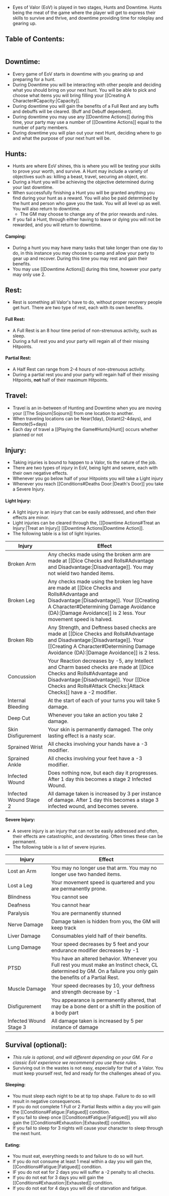 - Eyes of Valor (EoV) is played in two stages, Hunts and Downtime. Hunts being the meat of the game where the player will get to express their skills to survive and thrive, and downtime providing time for roleplay and gearing up.
## Table of Contents:
```table-of-contents
```
## Downtime:
- Every game of EoV starts in downtime with you gearing up and preparing for a hunt. 
- During Downtime you will be interacting with other people and deciding what you should bring on your next hunt. You will be able to pick and choose what items you will bring filling your [[Creating A Character#Capacity:|Capacity]]. 
- During downtime you will gain the benefits of a Full Rest and any buffs and debuffs will be cleared. (Buff and Debuff dependent). 
- During downtime you may use any [[Downtime Actions]] during this time, your party may use a number of [[Downtime Actions]] equal to the number of party members. 
- During downtime you will plan out your next Hunt, deciding where to go and what the purpose of your next hunt will be.
## Hunts:
- Hunts are where EoV shines, this is where you will be testing your skills to prove your worth, and survive. A Hunt may include a variety of objectives such as: killing a beast, travel, securing an object, etc. 
- During a Hunt you will be achieving the objective determined during your last downtime.
- When successfully finishing a Hunt you will be granted anything you find during your hunt as a reward. You will also be paid determined by the hunt and person who gave you the task. You will all level up as well. You will also return to downtime. 
	- The GM may choose to change any of the prior rewards and rules.
- If you fail a Hunt, through either having to leave or dying you will not be rewarded, and you will return to downtime. 
#### Camping:
- During a hunt you may have many tasks that take longer than one day to do, in this instance you may choose to camp and allow your party to gear up and recover. During this time you may rest and gain their benefits. 
- You may use [[Downtime Actions]] during this time, however your party may only use 2. 
## Rest:
- Rest is something all Valor's have to do, without proper recovery people get hurt. There are two type of rest, each with its own benefits.
#### Full Rest:
- A Full Rest is an 8 hour time period of non-strenuous activity, such as sleep. 
- During a full rest you and your party will regain all of their missing Hitpoints. 
#### Partial Rest:
- A Half Rest can range from 2-4 hours of non-strenuous activity. 
- During a partial rest you and your party will regain half of their missing Hitpoints, **not** half of their maximum Hitpoints. 
## Travel:
- Travel is an in-between of Hunting and Downtime when you are moving your [[The Sojourn|Sojourn]] from one location to another. 
- When traveling locations can be Near(1day), Distant(2-4days), and Remote(5+days)
- Each day of travel a [[Playing the Game#Hunts|Hunt]] occurs whether planned or not
## Injury:
- Taking injuries is bound to happen to a Valor, tis the nature of the job. 
- There are two types of injury in EoV, being light and severe, each with their own negative effects.
- Whenever you go below half of your Hitpoints you will take a Light injury
- Whenever you reach [[Conditions#Deaths Door:|Death's Door]] you take a Severe Injury.
#### Light Injury:
- A light injury is an injury that can be easily addressed, and often their effects are minor.
- Light injuries can be cleared through the, [[Downtime Actions#Treat an Injury:|Treat an Injury]] [[Downtime Actions|Downtime Action]].
- The following table is a list of light Injuries. 

| Injury                 | Effect                                                                                                                                                                                                                                                  |
| ---------------------- | ------------------------------------------------------------------------------------------------------------------------------------------------------------------------------------------------------------------------------------------------------- |
| Broken Arm             | Any checks made using the broken arm are made at [[Dice Checks and Rolls#Advantage and Disadvantage:\|Disadvantage]]. You may not wield two handed items.                                                                                               |
| Broken Leg             | Any checks made using the broken leg have are made at [[Dice Checks and Rolls#Advantage and Disadvantage:\|Disadvantage]]. Your [[Creating A Character#Determining Damage Avoidance (DA):\|Damage Avoidance]] is 2 less. Your movement speed is halved. |
| Broken Rib             | Any Strength, and Deftness based checks are made at [[Dice Checks and Rolls#Advantage and Disadvantage:\|Disadvantage]]. Your [[Creating A Character#Determining Damage Avoidance (DA):\|Damage Avoidance]] is 2 less.                                  |
| Concussion             | Your Reaction decreases by -5, any Intellect and Charm based checks are made at [[Dice Checks and Rolls#Advantage and Disadvantage:\|Disadvantage]]. Your [[Dice Checks and Rolls#Attack Checks:\|Attack Checks]] have a -2 modifier.                   |
| Internal Bleeding      | At the start of each of your turns you will take 5 damage.                                                                                                                                                                                              |
| Deep Cut               | Whenever you take an action you take 2 damage.                                                                                                                                                                                                          |
| Skin Disfigurement     | Your skin is permanently damaged. The only lasting effect is a nasty scar.                                                                                                                                                                              |
| Sprained Wrist         | All checks involving your hands have a -3 modifier.                                                                                                                                                                                                     |
| Sprained Ankle         | All checks involving your feet have a -3 modifier.                                                                                                                                                                                                      |
| Infected Wound         | Does nothing now, but each day it progresses. After 1 day this becomes a stage 2 Infected Wound.                                                                                                                                                        |
| Infected Wound Stage 2 | All damage taken is increased by 3 per instance of damage. After 1 day this becomes a stage 3 infected wound, and becomes severe.                                                                                                                       |

#### Severe Injury:
- A severe injury is an injury that can not be easily addressed and often, their effects are catastrophic, and devastating. Often times these can be permanent. 
- The following table is a list of severe injuries. 

| Injury                 | Effect                                                                                                                                                                |
| ---------------------- | --------------------------------------------------------------------------------------------------------------------------------------------------------------------- |
| Lost an Arm            | You may no longer use that arm. You may no longer use two handed items.                                                                                               |
| Lost a Leg             | Your movement speed is quartered and you are permanently prone.                                                                                                       |
| Blindness              | You cannot see                                                                                                                                                        |
| Deafness               | You cannot hear                                                                                                                                                       |
| Paralysis              | You are permanently stunned                                                                                                                                           |
| Nerve Damage           | Damage taken is hidden from you, the GM will keep track                                                                                                               |
| Liver Damage           | Consumables yield half of their benefits.                                                                                                                             |
| Lung Damage            | Your speed decreases by 5 feet and your endurance modifier decreases by -1                                                                                            |
| PTSD                   | You have an altered behavior. Whenever you Full rest you must make an Instinct check, CL determined by GM. On a failure you only gain the benefits of a Partial Rest. |
| Muscle Damage          | Your speed decreases by 10, your deftness and strength decrease by -1                                                                                                 |
| Disfigurement          | You appearance is permanently altered, that may be a bone dent or a shift in the position of a body part                                                              |
| Infected Wound Stage 3 | All damage taken is increased by 5 per instance of damage                                                                                                             |

## Survival (optional):
- *This rule is optional, and will different depending on your GM. For a classic EoV experience we recommend you use these rules.*
- Surviving out in the wastes is not easy, especially for that of a Valor. You must keep yourself rest, fed and ready for the challenges ahead of you.
#### Sleeping:
- You must sleep each night to be at tip top shape. Failure to do so will result in negative consequences.
- If you do not complete 1 Full or 2 Partial Rests within a day you will gain the [[Conditions#Fatigue:|Fatigued]] condition.
- If you fail to sleep once [[Conditions#Fatigue:|Fatigued]] you will also gain the [[Conditions#Exhaustion:|Exhausted]] condition.
- If you fail to sleep for 3 nights will cause your character to sleep through the next hunt.
#### Eating:
- You must eat, everything needs to and failure to do so will hurt.
- If you do not consume at least 1 meal within a day you will gain the, [[Conditions#Fatigue:|Fatigued]] condition.
- IF you do not eat for 2 days you will suffer a -2 penalty to all checks. 
- If you do not eat for 3 days you will gain the [[Conditions#Exhaustion:|Exhausted]] condition.
- If you do not eat for 4 days you will die of starvation and fatigue. 

